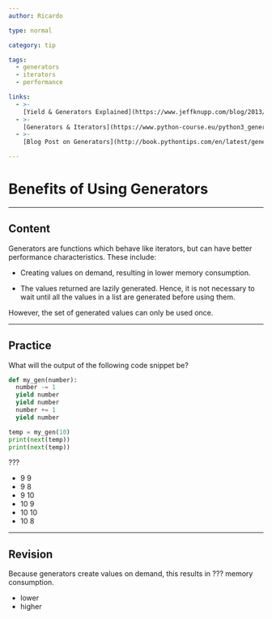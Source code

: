 ```yaml
---
author: Ricardo

type: normal

category: tip

tags:
  - generators
  - iterators
  - performance

links:
  - >-
    [Yield & Generators Explained](https://www.jeffknupp.com/blog/2013/04/07/improve-your-python-yield-and-generators-explained/){website}
  - >-
    [Generators & Iterators](https://www.python-course.eu/python3_generators.php){website}
  - >-
    [Blog Post on Generators](http://book.pythontips.com/en/latest/generators.html){website}

---
```


# Benefits of Using Generators


---

## Content

Generators are functions which behave like iterators, but can have better performance characteristics. These include:   

- Creating values on demand, resulting in lower memory consumption.

- The values returned are lazily generated. Hence, it is not necessary to wait until all the values in a list are generated before using them.

However, the set of generated values can only be used once.

---

## Practice

What will the output of the following code snippet be?

```python
def my_gen(number):
  number -= 1
  yield number
  yield number
  number += 1
  yield number

temp = my_gen(10)
print(next(temp))
print(next(temp))
```

???

- 9 9
- 9 8
- 9 10
- 10 9
- 10 10
- 10 8


---

## Revision

Because generators create values on demand, this results in ??? memory consumption.

- lower
- higher
